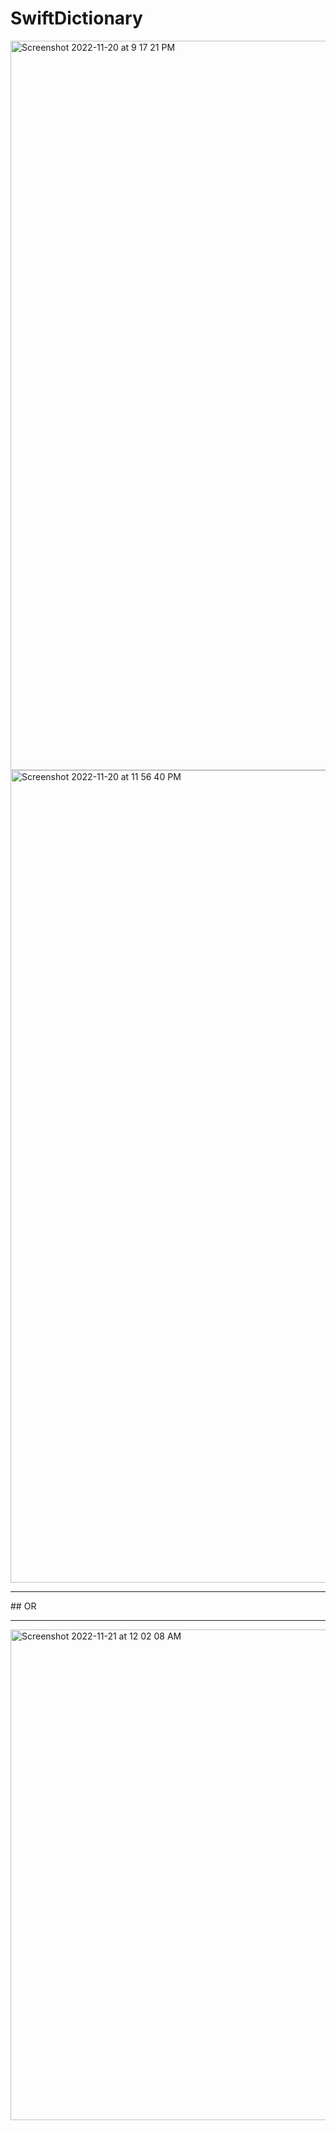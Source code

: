 # SwiftDictionary
<img width="1167" alt="Screenshot 2022-11-20 at 9 17 21 PM" src="https://user-images.githubusercontent.com/55745745/202911712-5c41cd8a-c03c-4aeb-bb40-724c28d3049d.png">
<img width="1300" alt="Screenshot 2022-11-20 at 11 56 40 PM" src="https://user-images.githubusercontent.com/55745745/202919312-7ec255ee-b4f9-4d53-90d8-cccb1ebbfc8a.png">
<hr>
## OR
<hr>

<img width="785" alt="Screenshot 2022-11-21 at 12 02 08 AM" src="https://user-images.githubusercontent.com/55745745/202919738-9e282d06-3fd6-4b3b-8a97-34201735d9d1.png">
